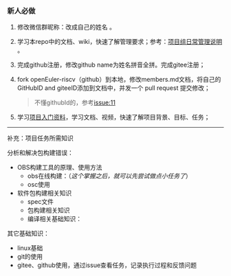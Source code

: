 ### 新人必做
1. 修改微信群昵称：改成自己的姓名 。

2. 学习本repo中的文档、wiki，快速了解管理要求；参考：[项目组日常管理说明](https://github.com/plctlab/openEuler-riscv/wiki/%E9%A1%B9%E7%9B%AE%E7%BB%84%E6%97%A5%E5%B8%B8%E7%AE%A1%E7%90%86%E8%AF%B4%E6%98%8E) 。

3. 完成github注册，修改github name为姓名拼音全拼。完成gitee注册；

4. fork openEuler-riscv（github）到本地，修改members.md文档，将自己的GitHubID and giteeID添加到文档中，并发一个 pull request 提交修改； 
   > 不懂githubId的，参考[issue:11](https://github.com/plctlab/openEuler-riscv/issues/11)

5. 学习[项目入门资料](https://github.com/plctlab/openEuler-riscv/blob/main/quicklystartbuild/welcome.md)，学习文档、视频，快速了解项目背景、目标、任务；


---

补充：项目任务所需知识

分析和解决包构建错误：
- OBS构建工具的原理、使用方法
    - obs在线构建：（_这个掌握之后，就可以先尝试做点小任务了_）
    - osc使用
- 软件包构建相关知识
    - spec文件
    - 包构建相关知识
    - 编译相关基础知识：

其它基础知识：
- linux基础
- git的使用
- gitee、github使用，通过issue查看任务，记录执行过程和反馈问题









